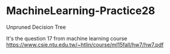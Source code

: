 # MachineLearning-Practice28
Unpruned Decision Tree

It's the question 17 from machine learning course https://www.csie.ntu.edu.tw/~htlin/course/ml15fall/hw7/hw7.pdf
